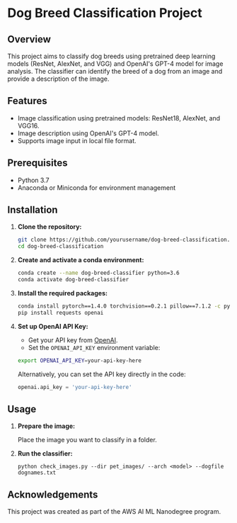 # Dog Breed Classification Project

## Overview

This project aims to classify dog breeds using pretrained deep learning models (ResNet, AlexNet, and VGG) and OpenAI's GPT-4 model for image analysis. The classifier can identify the breed of a dog from an image and provide a description of the image.

## Features

- Image classification using pretrained models: ResNet18, AlexNet, and VGG16.
- Image description using OpenAI's GPT-4 model.
- Supports image input in local file format.

## Prerequisites

- Python 3.7
- Anaconda or Miniconda for environment management

## Installation

1. **Clone the repository:**

    ```bash
    git clone https://github.com/yourusername/dog-breed-classification.git
    cd dog-breed-classification
    ```

2. **Create and activate a conda environment:**

    ```bash
    conda create --name dog-breed-classifier python=3.6
    conda activate dog-breed-classifier
    ```

3. **Install the required packages:**

    ```bash
    conda install pytorch==1.4.0 torchvision==0.2.1 pillow==7.1.2 -c pytorch
    pip install requests openai
    ```

4. **Set up OpenAI API Key:**

    - Get your API key from [OpenAI](https://platform.openai.com/account/api-keys).
    - Set the `OPENAI_API_KEY` environment variable:

    ```bash
    export OPENAI_API_KEY=your-api-key-here
    ```

    Alternatively, you can set the API key directly in the code:

    ```python
    openai.api_key = 'your-api-key-here'
    ```

## Usage

1. **Prepare the image:**

   Place the image you want to classify in a folder.

2. **Run the classifier:**

    ```
    python check_images.py --dir pet_images/ --arch <model> --dogfile dognames.txt
    ```

## Acknowledgements

This project was created as part of the AWS AI ML Nanodegree program.

